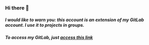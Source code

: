 ### Hi there 👋
##### I would like to warn you: this account is an extension of my GitLab account. I use it to projects in groups.
##### To access my GitLab, just [access this link](https://gitlab.com/pedro.portales)

